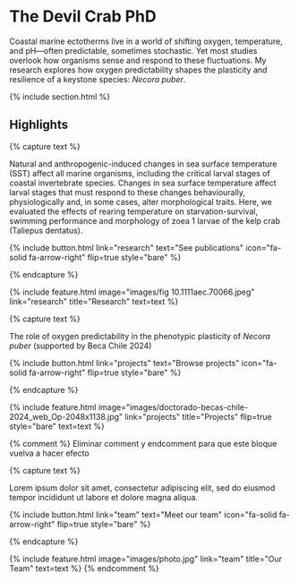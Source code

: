 ---
---

# The Devil Crab PhD

Coastal marine ectotherms live in a world of shifting oxygen, temperature, and pH—often predictable, sometimes stochastic. Yet most studies overlook how organisms sense and respond to these fluctuations. My research explores how oxygen predictability shapes the plasticity and resilience of a keystone species: *Necora puber*.

{% include section.html %}

## Highlights

{% capture text %}

Natural and anthropogenic-induced changes in sea surface temperature (SST) affect all marine organisms, including the critical larval stages of coastal invertebrate species. Changes in sea surface temperature affect larval stages that must respond to these changes behaviourally, physiologically and, in some cases, alter morphological traits. Here, we evaluated the effects of rearing temperature on starvation-survival, swimming performance and morphology of zoea 1 larvae of the kelp crab (Taliepus dentatus).

{%
  include button.html
  link="research"
  text="See publications"
  icon="fa-solid fa-arrow-right"
  flip=true
  style="bare"
%}

{% endcapture %}

{%
  include feature.html
  image="images/fig 10.1111aec.70066.jpeg"
  link="research"
  title="Research"
  text=text
%}

{% capture text %}

The role of oxygen predictability in the phenotypic plasticity of *Necora puber* (supported by Beca Chile 2024)

{%
  include button.html
  link="projects"
  text="Browse projects"
  icon="fa-solid fa-arrow-right"
  flip=true
  style="bare"
%}

{% endcapture %}

{%
  include feature.html
  image="images/doctorado-becas-chile-2024_web_Op-2048x1138.jpg"
  link="projects"
  title="Projects"
  flip=true
  style="bare"
  text=text
%}


{% comment %}
Eliminar comment y endcomment para que este bloque vuelva a hacer efecto

{% capture text %}

Lorem ipsum dolor sit amet, consectetur adipiscing elit, sed do eiusmod tempor incididunt ut labore et dolore magna aliqua.

{%
  include button.html
  link="team"
  text="Meet our team"
  icon="fa-solid fa-arrow-right"
  flip=true
  style="bare"
%}

{% endcapture %}

{%
  include feature.html
  image="images/photo.jpg"
  link="team"
  title="Our Team"
  text=text
%}
{% endcomment %}